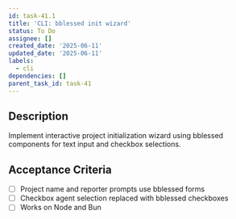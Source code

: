 ```yaml
---
id: task-41.1
title: 'CLI: bblessed init wizard'
status: To Do
assignee: []
created_date: '2025-06-11'
updated_date: '2025-06-11'
labels:
  - cli
dependencies: []
parent_task_id: task-41
---
```


## Description

Implement interactive project initialization wizard using bblessed components for text input and checkbox selections.

## Acceptance Criteria
- [ ] Project name and reporter prompts use bblessed forms
- [ ] Checkbox agent selection replaced with bblessed checkboxes
- [ ] Works on Node and Bun
